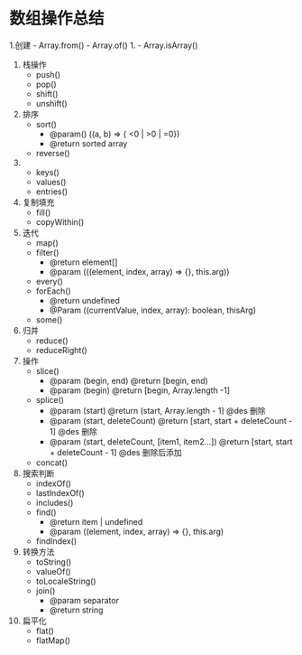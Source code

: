 # 数组操作总结

1.创建
    - Array.from()
    - Array.of()
1.
    - Array.isArray() 
1. 栈操作
    - push()
    - pop()
    - shift()
    - unshift()
1. 排序
    - sort()
        - @param() ((a, b) => { <0 | >0 | =0})
        - @return sorted array
    - reverse()
1.
    - keys()
    - values()
    - entries()
1. 复制填充
    - fill()
    - copyWithin()
1. 迭代
    - map()
    - filter()
        - @return element[]
        - @param (((element, index, array) => {}, this.arg))
    - every()
    - forEach()
        - @return undefined
        - @Param ((currentValue, index, array): boolean, thisArg)
    - some()
1. 归并
    - reduce()
    - reduceRight()
1. 操作
    - slice()
        - @param (begin, end) @return [begin, end)
        - @param (begin) @return [begin, Array.length -1]
    - splice()
        - @param (start) @return (start, Array.length - 1] @des 删除
        - @param (start, deleteCount) @return [start, start + deleteCount - 1] @des 删除
        - @param (start, deleteCount, [item1, item2...]) @return [start, start + deleteCount - 1] @des 删除后添加
    - concat()  
1. 搜索判断
    - indexOf()
    - lastIndexOf()
    - includes()
    - find()
        - @return item | undefined
        - @param ((element, index, array) => {}, this.arg)
    - findIndex()
1. 转换方法
    - toString()
    - valueOf()
    - toLocaleString()
    - join()
        - @param separator
        - @return string
1. 扁平化
    - flat()
    - flatMap()

